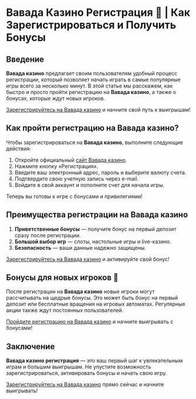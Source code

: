 # Вавада Казино Регистрация 🎰 | Как Зарегистрироваться и Получить Бонусы

## Введение

**Вавада казино** предлагает своим пользователям удобный процесс регистрации, который позволяет начать играть в самые популярные игры всего за несколько минут. В этой статье мы расскажем, как быстро и просто пройти регистрацию на **Вавада казино**, а также о бонусах, которые ждут новых игроков.

[Зарегистрируйтесь на Вавада казино](https://vavadapartner.pro/?promo=ea5c9275-6854-4505-94fc-95ab18221945-linkb2) и начните свой путь к выигрышам!

## Как пройти регистрацию на Вавада казино?

Чтобы зарегистрироваться на **Вавада казино**, выполните следующие действия:

1. Откройте официальный [сайт Вавада казино](https://vavadapartner.pro/?promo=ea5c9275-6854-4505-94fc-95ab18221945-linkb2).
2. Нажмите кнопку «Регистрация».
3. Введите ваш электронный адрес, пароль и выберите валюту счета.
4. Подтвердите свою учетную запись через e-mail.
5. Войдите в свой аккаунт и пополните счет для начала игры.

Теперь вы готовы к игре с бонусами и привилегиями!

## Преимущества регистрации на Вавада казино

1. **Приветственные бонусы** — получите бонус на первый депозит сразу после регистрации.
2. **Большой выбор игр** — слоты, настольные игры и live-казино.
3. **Безопасность** — ваши данные надежно защищены.

[Зарегистрируйтесь на Вавада казино](https://vavadapartner.pro/?promo=ea5c9275-6854-4505-94fc-95ab18221945-linkb2) и активируйте свой бонус!

## Бонусы для новых игроков 🎁

После регистрации на **Вавада казино** новые игроки могут рассчитывать на щедрые бонусы. Это может быть бонус на первый депозит или бесплатные вращения на игровых автоматах. Регулярные акции также ждут постоянных пользователей.

[Пройдите регистрацию на Вавада казино](https://vavadapartner.pro/?promo=ea5c9275-6854-4505-94fc-95ab18221945-linkb2) и начните выигрывать с бонусами!

## Заключение

**Вавада казино регистрация** — это ваш первый шаг к увлекательным играм и большим выигрышам. Не упустите возможность зарегистрироваться, активировать бонусы и начать свою игру.

[Зарегистрируйтесь на Вавада казино](https://vavadapartner.pro/?promo=ea5c9275-6854-4505-94fc-95ab18221945-linkb2) прямо сейчас и начните выигрывать!
